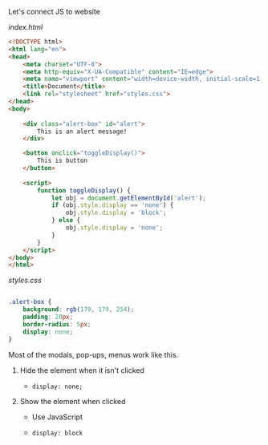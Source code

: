 Let's connect JS to website


<em>index.html</em>

```html
<!DOCTYPE html>
<html lang="en">
<head>
    <meta charset="UTF-8">
    <meta http-equiv="X-UA-Compatible" content="IE=edge">
    <meta name="viewport" content="width=device-width, initial-scale=1.0">
    <title>Document</title>
    <link rel="stylesheet" href="styles.css">
</head>
<body>
    
    <div class="alert-box" id="alert">
        This is an alert message!
    </div>

    <button onclick="toggleDisplay()">
        This is button
    </button>
    
    <script>
        function toggleDisplay() {
            let obj = document.getElementById('alert');
            if (obj.style.display == 'none') {
                obj.style.display = 'block';
            } else {
                obj.style.display = 'none';
            }
        }
    </script>
</body>
</html>
```

<em>styles.css</em>

```css

.alert-box {
    background: rgb(179, 179, 254);
    padding: 20px;
    border-radius: 5px;
    display: none;
}

```

Most of the modals, pop-ups, menus work like this.

1. Hide the element when it isn't clicked

    - `display: none;`

2. Show the element when clicked

    - Use JavaScript

    - `display: block`
